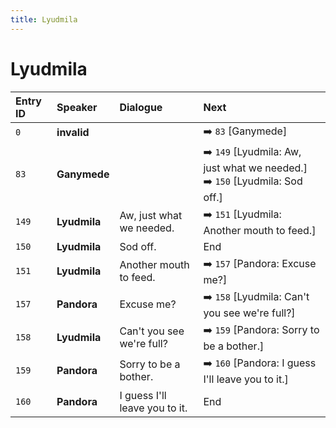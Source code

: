 ```yaml
---
title: Lyudmila
---
```


# Lyudmila


| Entry ID | Speaker | Dialogue | Next |
| :------- | :------ | :------- | :------------ |
| `0` | **invalid** |  | ➡️ `83` \[Ganymede\] |
| `83` | **Ganymede** |  | ➡️ `149` \[Lyudmila: Aw, just what we needed\.\]<br>➡️ `150` \[Lyudmila: Sod off\.\] |
| `149` | **Lyudmila** | Aw, just what we needed\. | ➡️ `151` \[Lyudmila: Another mouth to feed\.\] |
| `150` | **Lyudmila** | Sod off\. | End |
| `151` | **Lyudmila** | Another mouth to feed\. | ➡️ `157` \[Pandora: Excuse me?\] |
| `157` | **Pandora** | Excuse me? | ➡️ `158` \[Lyudmila: Can't you see we're full?\] |
| `158` | **Lyudmila** | Can't you see we're full? | ➡️ `159` \[Pandora: Sorry to be a bother\.\] |
| `159` | **Pandora** | Sorry to be a bother\. | ➡️ `160` \[Pandora: I guess I'll leave you to it\.\] |
| `160` | **Pandora** | I guess I'll leave you to it\. | End |
